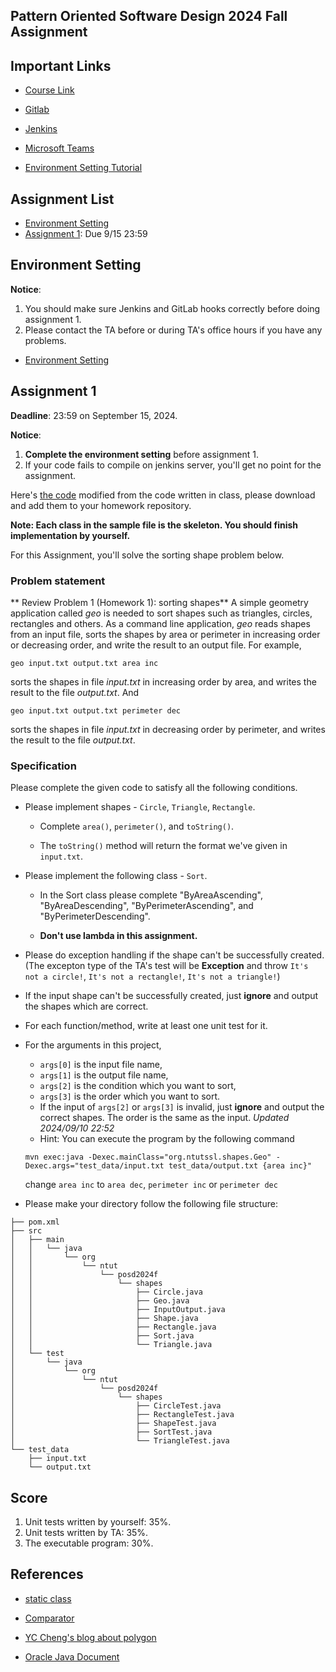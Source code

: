 ## Pattern Oriented Software Design 2024 Fall Assignment

## Important Links
- [Course Link](http://140.124.181.100/yccheng/posd2024f)
- [Gitlab](http://140.124.181.100)
- [Jenkins](http://140.124.181.97:8080)
- [Microsoft Teams](https://teams.microsoft.com/l/team/19%3AoQBubdF152LO2WVrJMRHVX7rOx0wb_v4twMSorq8Va81%40thread.tacv2/conversations?groupId=f0cff185-d612-415d-8bf9-76ed37baeee0&tenantId=dfb5e216-2b8a-4b32-b1cb-e786a1095218)

- [Environment Setting Tutorial](environment_setting.md)

## Assignment List

* [Environment Setting](#environment_setting)
* [Assignment 1](#assignment-1): Due 9/15 23:59

## Environment Setting 

**Notice**: 
1. You should make sure Jenkins and GitLab hooks correctly before doing assignment 1. 
2. Please contact the TA before or during TA's office hours if you have any problems.

* [Environment Setting](./environment_setting.md)

## Assignment 1
**Deadline**: 23:59 on September 15, 2024.

**Notice**: 
1. **Complete the environment setting** before assignment 1.
2. If your code fails to compile on jenkins server, you'll get no point for the assignment. 

Here's [the code](http://140.124.181.100/course/posd2024f_ta/-/tree/assignment1_template_code) modified from the code written in class, please download and add them to your homework repository.

**Note: Each class in the sample file is the skeleton. You should finish implementation by yourself.**

For this Assignment, you'll solve the sorting shape problem below.
### Problem statement
** Review Problem 1 (Homework 1): sorting shapes**
A simple geometry application called _geo_ is needed to sort shapes such as triangles, circles, rectangles and others. As a command line application, _geo_ reads shapes from an input file, sorts the shapes by area or perimeter in increasing order or decreasing order, and write the result to an output file. For example,
```
geo input.txt output.txt area inc
```
sorts the shapes in file _input.txt_ in increasing order by area, and writes the result to the file _output.txt_. And
```
geo input.txt output.txt perimeter dec
```
sorts the shapes in file _input.txt_ in decreasing order by perimeter, and writes the result to the file _output.txt_.

### Specification
Please complete the given code to satisfy all the following conditions.

* Please implement shapes - `Circle`, `Triangle`, `Rectangle`.
	* Complete `area()`, `perimeter()`, and `toString()`.

	* The `toString()` method will return the format we've given in `input.txt`.

* Please implement the following class - `Sort`.

	* In the Sort class please complete "ByAreaAscending", "ByAreaDescending", "ByPerimeterAscending", and "ByPerimeterDescending".

	* **Don't use lambda in this assignment.**

* Please do exception handling if the shape can't be successfully created.(The excepton type of the TA's test will be **Exception** and throw `It's not a circle!`, `It's not a rectangle!`, `It's not a triangle!`)

* If the input shape can't be successfully created, just **ignore** and output the shapes which are correct.

* For each function/method, write at least one unit test for it.

* For the arguments in this project,
	* `args[0]` is the input file name,
	* `args[1]` is the output file name,
	* `args[2]` is the condition which you want to sort,
	* `args[3]` is the order which you want to sort.
	* If the input of `args[2]` or `args[3]` is invalid, just **ignore** and output the correct shapes. The order is the same as the input. _Updated 2024/09/10 22:52_
	* Hint:
	You can execute the program by the following command
	```
	mvn exec:java -Dexec.mainClass="org.ntutssl.shapes.Geo" -Dexec.args="test_data/input.txt test_data/output.txt {area inc}"
	```
	change ```area inc``` to `area dec`, `perimeter inc` or `perimeter dec`

* Please make your directory follow the following file structure:

```
├── pom.xml
├── src
│   ├── main
│   │   └── java
│   │       └── org
│   │           └── ntut
│   │               └── posd2024f
│   │               	└── shapes
│   │                   	├── Circle.java
│   │                   	├── Geo.java
│   │                   	├── InputOutput.java
│   │                   	├── Shape.java
│   │                   	├── Rectangle.java
│   │                   	├── Sort.java
│   │                   	└── Triangle.java
│   └── test
│       └── java
│           └── org
│               └── ntut
│                   └── posd2024f
│                   	└── shapes
│                       	├── CircleTest.java
│                       	├── RectangleTest.java
│                       	├── ShapeTest.java
│                       	├── SortTest.java
│                       	└── TriangleTest.java
└── test_data
    ├── input.txt
    └── output.txt
```
## Score
1. Unit tests written by yourself: 35%.
2. Unit tests written by TA: 35%.
3. The executable program: 30%.

## References
* [static class](https://www.geeksforgeeks.org/static-class-in-java/)

* [Comparator](https://docs.oracle.com/javase/8/docs/api/java/util/Comparator.html)

* [YC Cheng's blog about polygon](http://htsicpp.blogspot.com/2014/10/convex-polygon.html)

* [Oracle Java Document](https://docs.oracle.com/javase/8/docs/api/index.html)


